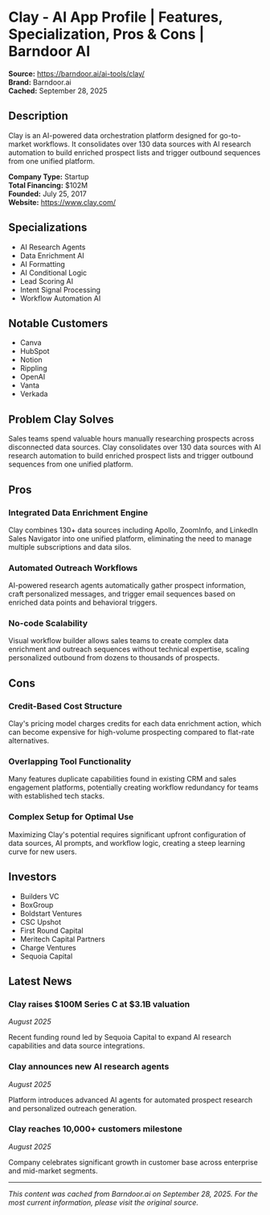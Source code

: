 # Clay - AI App Profile | Features, Specialization, Pros & Cons | Barndoor AI

**Source:** https://barndoor.ai/ai-tools/clay/  
**Brand:** Barndoor.ai  
**Cached:** September 28, 2025

## Description

Clay is an AI-powered data orchestration platform designed for go-to-market workflows. It consolidates over 130 data sources with AI research automation to build enriched prospect lists and trigger outbound sequences from one unified platform.

**Company Type:** Startup  
**Total Financing:** $102M  
**Founded:** July 25, 2017  
**Website:** https://www.clay.com/

## Specializations

- AI Research Agents
- Data Enrichment AI
- AI Formatting
- AI Conditional Logic
- Lead Scoring AI
- Intent Signal Processing
- Workflow Automation AI

## Notable Customers

- Canva
- HubSpot
- Notion
- Rippling
- OpenAI
- Vanta
- Verkada

## Problem Clay Solves

Sales teams spend valuable hours manually researching prospects across disconnected data sources. Clay consolidates over 130 data sources with AI research automation to build enriched prospect lists and trigger outbound sequences from one unified platform.

## Pros

### Integrated Data Enrichment Engine
Clay combines 130+ data sources including Apollo, ZoomInfo, and LinkedIn Sales Navigator into one unified platform, eliminating the need to manage multiple subscriptions and data silos.

### Automated Outreach Workflows
AI-powered research agents automatically gather prospect information, craft personalized messages, and trigger email sequences based on enriched data points and behavioral triggers.

### No-code Scalability
Visual workflow builder allows sales teams to create complex data enrichment and outreach sequences without technical expertise, scaling personalized outbound from dozens to thousands of prospects.

## Cons

### Credit-Based Cost Structure
Clay's pricing model charges credits for each data enrichment action, which can become expensive for high-volume prospecting compared to flat-rate alternatives.

### Overlapping Tool Functionality
Many features duplicate capabilities found in existing CRM and sales engagement platforms, potentially creating workflow redundancy for teams with established tech stacks.

### Complex Setup for Optimal Use
Maximizing Clay's potential requires significant upfront configuration of data sources, AI prompts, and workflow logic, creating a steep learning curve for new users.

## Investors

- Builders VC
- BoxGroup
- Boldstart Ventures
- CSC Upshot
- First Round Capital
- Meritech Capital Partners
- Charge Ventures
- Sequoia Capital

## Latest News

### Clay raises $100M Series C at $3.1B valuation
*August 2025*

Recent funding round led by Sequoia Capital to expand AI research capabilities and data source integrations.

### Clay announces new AI research agents
*August 2025*

Platform introduces advanced AI agents for automated prospect research and personalized outreach generation.

### Clay reaches 10,000+ customers milestone
*August 2025*

Company celebrates significant growth in customer base across enterprise and mid-market segments.

---

*This content was cached from Barndoor.ai on September 28, 2025. For the most current information, please visit the original source.*